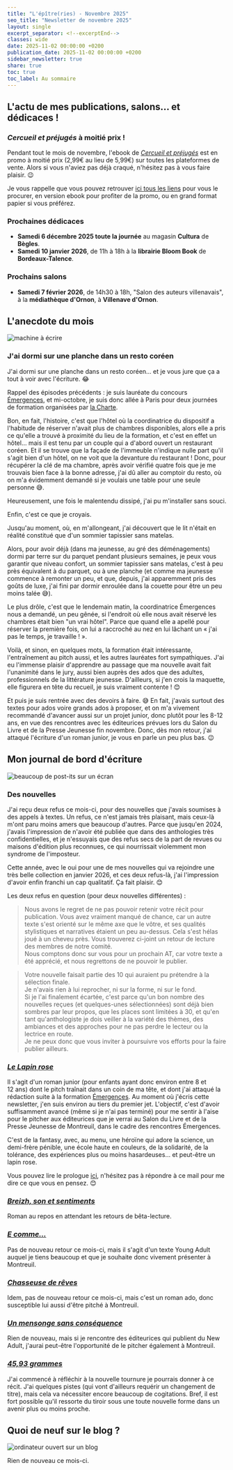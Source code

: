 ```yaml
---
title: "L'épître(ries) - Novembre 2025"
seo_title: "Newsletter de novembre 2025"
layout: single
excerpt_separator: <!--excerptEnd-->
classes: wide
date: 2025-11-02 00:00:00 +0200
publication_date: 2025-11-02 00:00:00 +0200
sidebar_newsletter: true
share: true
toc: true
toc_label: Au sommaire
---
```

<!--excerptEnd-->

## L'actu de mes publications, salons&hellip; et dédicaces&nbsp;!

### *Cercueil et préjugés* à moitié prix&nbsp;!

Pendant tout le mois de novembre, l'ebook de [*Cercueil et préjugés*](/publications/cercueil-et-prejuges/) est en promo à moitié prix (2,99€ au lieu de 5,99€) sur toutes les plateformes de vente. Alors si vous n'aviez pas déjà craqué, n'hésitez pas à vous faire plaisir. 😉

Je vous rappelle que vous pouvez retrouver [ici tous les liens](/publications/cercueil-et-prejuges/#o%C3%B9-vous-le-procurer) pour vous le procurer, en version ebook pour profiter de la promo, ou en grand format papier si vous préférez.

### Prochaines dédicaces

- **Samedi 6 décembre 2025 toute la journée** au magasin **Cultura** de **Bègles**.
- **Samedi 10 janvier 2026**, de 11h à 18h à la **librairie Bloom Book** de **Bordeaux-Talence**.

### Prochains salons

- **Samedi 7 février 2026**, de 14h30 à 18h, "Salon des auteurs villenavais", à la **médiathèque d'Ornon**, à **Villenave d'Ornon**.


## L'anecdote du mois

<img alt="machine à écrire" src="https://catherinephanvan.fr/assets/images/newsletter/anecdote.webp">

### J'ai dormi sur une planche dans un resto coréen

J'ai dormi sur une planche dans un resto coréen&hellip; et je vous jure que ça a tout à voir avec l'écriture. 😂

Rappel des épisodes précédents&nbsp;: je suis lauréate du concours [Émergences](/newsletter/2025-10-05/#je-suis-lauréate-émergences-2025), et mi-octobre, je suis donc allée à Paris pour deux journées de formation organisées par <a href="https://www.la-charte.fr/" target="_blank">la Charte</a>.

Bon, en fait, l'histoire, c'est que l'hôtel où la coordinatrice du dispositif a l'habitude de réserver n'avait plus de chambres disponibles, alors elle a pris ce qu'elle a trouvé à proximité du lieu de la formation, et c'est en effet un hôtel&hellip; mais il est tenu par un couple qui a d'abord ouvert un restaurant coréen. Et il se trouve que la façade de l'immeuble n'indique nulle part qu'il s'agit bien d'un hôtel, on ne voit que la devanture du restaurant&nbsp;! Donc, pour récupérer la clé de ma chambre, après avoir vérifié quatre fois que je me trouvais bien face à la bonne adresse, j'ai dû aller au comptoir du resto, où on m'a évidemment demandé si je voulais une table pour une seule personne 😅.

Heureusement, une fois le malentendu dissipé, j'ai pu m'installer sans souci.

Enfin, c'est ce que je croyais.

Jusqu'au moment, où, en m'allongeant, j'ai découvert que le lit n'était en réalité constitué que d'un sommier tapissier sans matelas.

Alors, pour avoir déjà (dans ma jeunesse, au gré des déménagements) dormi par terre sur du parquet pendant plusieurs semaines, je peux vous garantir que niveau confort, un sommier tapissier sans matelas, c'est à peu près équivalent à du parquet, ou à une planche (et comme ma jeunesse commence à remonter un peu, et que, depuis, j'ai apparemment pris des goûts de luxe, j'ai fini par dormir enroulée dans la couette pour être un peu moins talée 😅).

Le plus drôle, c'est que le lendemain matin, la coordinatrice Émergences nous a demandé, un peu gênée, si l'endroit où elle nous avait réservé les chambres était bien "un vrai hôtel". Parce que quand elle a apellé pour réserver la première fois, on lui a raccroché au nez en lui lâchant un &laquo;&nbsp;j'ai pas le temps, je travaille&nbsp;!&nbsp;&raquo;.

Voilà, et sinon, en quelques mots, la formation était intéressante, l'entraînement au pitch aussi, et les autres lauréates fort sympathiques. J'ai eu l'immense plaisir d'apprendre au passage que ma nouvelle avait fait l'unanimité dans le jury, aussi bien auprès des ados que des adultes, professionnels de la littérature jeunesse. D'ailleurs, si j'en crois la maquette, elle figurera en tête du recueil, je suis vraiment contente&nbsp;! 😊

Et puis je suis rentrée avec des devoirs à faire. 😅 En fait, j'avais surtout des textes pour ados voire grands ados à proposer, et on m'a vivement recommandé d'avancer aussi sur un projet junior, donc plutôt pour les 8-12 ans, en vue des rencontres avec les éditeurices prévues lors du Salon du Livre et de la Presse Jeunesse fin novembre. Donc, dès mon retour, j'ai attaqué l'écriture d'un roman junior, je vous en parle un peu plus bas. 😉


## Mon journal de bord d'écriture

<img alt="beaucoup de post-its sur un écran" src="https://cdn.pixabay.com/photo/2018/03/17/10/49/bulletin-board-3233643_1280.jpg">

### Des nouvelles

J'ai reçu deux refus ce mois-ci, pour des nouvelles que j'avais soumises à des appels à textes. Un refus, ce n'est jamais très plaisant, mais ceux-là m'ont paru moins amers que beaucoup d'autres. Parce que jusqu'en 2024, j'avais l'impression de n'avoir été publiée que dans des anthologies très confidentielles, et je n'essuyais que des refus secs de la part de revues ou maisons d'édition plus reconnues, ce qui nourrissait violemment mon syndrome de l'imposteur.

Cette année, avec le oui pour une de mes nouvelles qui va rejoindre une très belle collection en janvier 2026, et ces deux refus-là, j'ai l'impression d'avoir enfin franchi un cap qualitatif. Ça fait plaisir. 😊

Les deux refus en question (pour deux nouvelles différentes)&nbsp;:

> Nous avons le regret de ne pas pouvoir retenir votre récit pour publication. Vous avez vraiment manqué de chance, car un autre texte s'est orienté sur le même axe que le vôtre, et ses qualités stylistiques et narratives étaient un peu au-dessus. Cela s'est hélas joué à un cheveu près. Vous trouverez ci-joint un retour de lecture des membres de notre comité.<br/>
Nous comptons donc sur vous pour un prochain AT, car votre texte a été apprécié, et nous regrettons de ne pouvoir le publier.

> Votre nouvelle faisait partie des 10 qui auraient pu prétendre à la sélection finale.<br/>
Je n'avais rien à lui reprocher, ni sur la forme, ni sur le fond.<br/>
Si je l'ai finalement écartée, c'est parce qu'un bon nombre des nouvelles reçues (et quelques-unes sélectionnées) sont déjà bien sombres par leur propos, que les places sont limitées à 30, et qu'en tant qu'anthologiste je dois veiller à la variété des thèmes, des ambiances et des approches pour ne pas perdre le lecteur ou la lectrice en route.<br/>
Je ne peux donc que vous inviter à poursuivre vos efforts pour la faire publier ailleurs. 

### [***Le Lapin rose***](/publications/projets-en-cours/#le-lapin-rose)

Il s'agit d'un roman junior (pour enfants ayant donc environ entre 8 et 12&nbsp;ans) dont le pitch traînait dans un coin de ma tête, et dont j'ai attaqué la rédaction suite à la formation [Émergences](/newsletter/2025-10-05/#je-suis-lauréate-émergences-2025). Au moment où j'écris cette newsletter, j'en suis environ au tiers du premier jet. L'objectif, c'est d'avoir suffisamment avancé (même si je n'ai pas terminé) pour me sentir à l'aise pour le pitcher aux éditeurices que je verrai au Salon du Livre et de la Presse Jeunesse de Montreuil, dans le cadre des rencontres Émergences.

C'est de la fantasy, avec, au menu, une héroïne qui adore la science, un demi-frère pénible, une école haute en couleurs, de la solidarité, de la tolérance, des expériences plus ou moins hasardeuses&hellip; et peut-être un lapin rose.

Vous pouvez lire le prologue [ici](/publications/projets-en-cours/#le-lapin-rose), n'hésitez pas à répondre à ce mail pour me dire ce que vous en pensez. 😊

### [***Breizh, son et sentiments***](/publications/projets-en-cours/#breizh-son-et-sentiments)

Roman au repos en attendant les retours de bêta-lecture.

### [***E comme&hellip;***](/publications/projets-en-cours/#e-comme)

Pas de nouveau retour ce mois-ci, mais il s'agit d'un texte Young Adult auquel je tiens beaucoup et que je souhaite donc vivement présenter à Montreuil.

### [***Chasseuse de rêves***](/publications/projets-en-cours/#chasseuse-de-rêves)

Idem, pas de nouveau retour ce mois-ci, mais c'est un roman ado, donc susceptible lui aussi d'être pitché à Montreuil.

### [***Un mensonge sans conséquence***](/publications/projets-en-cours/#un-mensonge-sans-conséquence)

Rien de nouveau, mais si je rencontre des éditeurices qui publient du New Adult, j'aurai peut-être l'opportunité de le pitcher également à Montreuil.

### [***45,93&nbsp;grammes***](/publications/projets-en-cours/#4593grammes)

J'ai commencé à réfléchir à la nouvelle tournure je pourrais donner à ce récit. J'ai quelques pistes (qui vont d'ailleurs requérir un changement de titre), mais cela va nécessiter encore beaucoup de cogitations. Bref, il est fort possible qu'il ressorte du tiroir sous une toute nouvelle forme dans un avenir plus ou moins proche.


## Quoi de neuf sur le blog&nbsp;?

<img alt="ordinateur ouvert sur un blog" src="https://catherinephanvan.fr/assets/images/newsletter/blog-mockup.webp">

Rien de nouveau ce mois-ci.